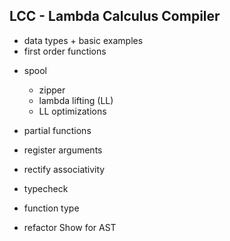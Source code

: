 ## LCC - Lambda Calculus Compiler

+ data types + basic examples
+ first order functions

- spool
  - zipper
  - lambda lifting (LL)
  - LL optimizations

- partial functions
- register arguments
- rectify associativity
- typecheck
- function type

- refactor Show for AST
